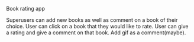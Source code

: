 Book rating app

Superusers can add new books as well as comment on a book of their choice.
User can click on a book that they would like to rate.
User can give a rating and give a comment on that book.
Add gif as a comment(maybe).
